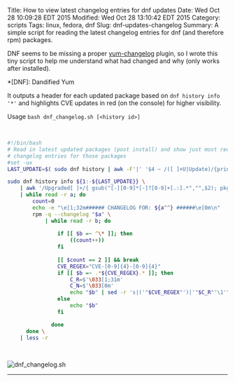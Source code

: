 Title: How to view latest changelog entries for dnf updates
Date: Wed Oct 28 10:09:28 EDT 2015
Modified: Wed Oct 28 13:10:42 EDT 2015
Category: scripts
Tags: linux, fedora, dnf
Slug: dnf-updates-changelog
Summary: A simple script for reading the latest changelog entries for dnf (and therefore rpm) packages.

DNF seems to be missing a proper [yum-changelog](http://linux.die.net/man/1/yum-changelog) plugin, 
so I wrote this tiny script to help me understand what had changed and why (only works after installed).

*[DNF]: Dandified Yum

It outputs a header for each updated package based on `dnf history info '*'` and highlights CVE updates in red (on the console) for higher visibility.

Usage `bash dnf_changelog.sh [<history id>]` 

<br />

```bash
#!/bin/bash
# Read in latest updated packages (post install) and show just most recent
# changelog entries for those packages
#set -ux 
LAST_UPDATE=$( sudo dnf history | awk -F'|' '$4 ~ /([ ]+U|Update)/{print $1; exit}' ) 

sudo dnf history info ${1:-${LAST_UPDATE}} \
	| awk '/Upgraded[ ]+/{ gsub("[-][0-9]*[-]?[0-9]+[.:].*","",$2); pkg = $2 } /Upgrade[ ]+/{ OFS=""; print pkg,"-",$2 }' \
	| while read -r a; do
		count=0
		echo -e "\e[1;32m###### CHANGELOG FOR: ${a^^} ######\e[0m\n"
		rpm -q --changelog "$a" \
			| while read -r b; do
				
				if [[ $b =~ ^\* ]]; then
					((count++))
				fi
				
				[[ $count == 2 ]] && break
				CVE_REGEX="CVE-[0-9]{4}-[0-9]{4}"
				if [[ $b =~ .*${CVE_REGEX}.* ]]; then
					C_R=$'\033[1;31m'
					C_N=$'\033[0m'
					echo "$b" | sed -r 's|('"$CVE_REGEX"')|'"$C_R"'\1'"$C_N"'|'
				else 
					echo "$b"
				fi

			  done
	  done \
	| less -r  
```
<br />

![dnf_changelog.sh]({filename}/images/dnf_changelog.png)

-----
